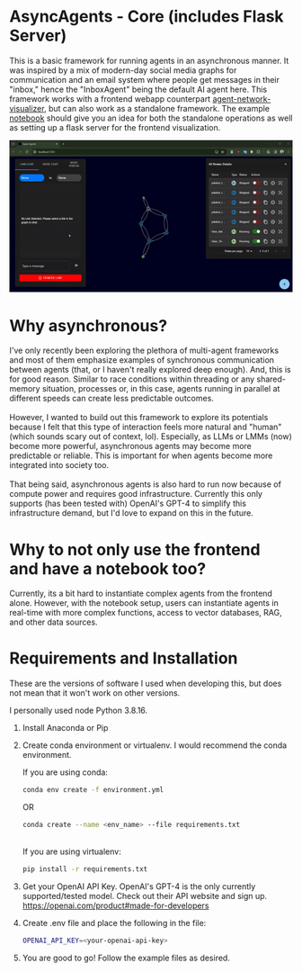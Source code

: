 # AsyncAgents - Core (includes Flask Server)

This is a basic framework for running agents in an asynchronous manner. It was inspired by a mix of modern-day social media graphs for communication and an email system where people get messages in their "inbox," hence the "InboxAgent" being the default AI agent here. This framework works with a frontend webapp counterpart [agent-network-visualizer](https://github.com/awkyu/AsyncAgents/tree/main/agent-network-visualizer), but can also work as a standalone framework. The example [notebook](https://github.com/awkyu/AsyncAgents/blob/main/async_agents/examples/ExampleServerNotebook.ipynb) should give you an idea for both the standalone operations as well as setting up a flask server for the frontend visualization.

![Alt Text](https://github.com/awkyu/AsyncAgents/blob/main/media/demo.gif)

# Why asynchronous?

I've only recently been exploring the plethora of multi-agent frameworks and most of them emphasize examples of synchronous communication between agents (that, or I haven't really explored deep enough). And, this is for good reason. Similar to race conditions within threading or any shared-memory situation, processes or, in this case, agents running in parallel at different speeds can create less predictable outcomes.\
\
However, I wanted to build out this framework to explore its potentials because I felt that this type of interaction feels more natural and "human" (which sounds scary out of context, lol). Especially, as LLMs or LMMs (now) become more powerful, asynchronous agents may become more predictable or reliable. This is important for when agents become more integrated into society too.\
\
That being said, asynchronous agents is also hard to run now because of compute power and requires good infrastructure. Currently this only supports (has been tested with) OpenAI's GPT-4 to simplify this infrastructure demand, but I'd love to expand on this in the future.

# Why to not only use the frontend and have a notebook too?

Currently, its a bit hard to instantiate complex agents from the frontend alone. However, with the notebook setup, users can instantiate agents in real-time with more complex functions, access to vector databases, RAG, and other data sources.

# Requirements and Installation
These are the versions of software I used when developing this, but does not mean that it won't work on other versions.

I personally used node Python 3.8.16.

1. Install Anaconda or Pip

2. Create conda environment or virtualenv. I would recommend the conda environment.

   If you are using conda:
   ```sh
   conda env create -f environment.yml
   ```
   OR
   ```sh
   conda create --name <env_name> --file requirements.txt
   ```
   \
   If you are using virtualenv:
   ```sh
   pip install -r requirements.txt
   ```

3. Get your OpenAI API Key. OpenAI's GPT-4 is the only currently supported/tested model. Check out their API website and sign up.\
https://openai.com/product#made-for-developers

4. Create .env file  and place the following in the file:

   ```sh
   OPENAI_API_KEY=<your-openai-api-key>
   ```

5. You are good to go! Follow the example files as desired.

